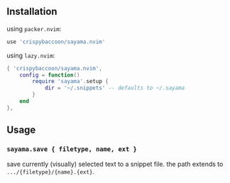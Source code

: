 ## Installation

using `packer.nvim`:
```lua
use 'crispybaccoon/sayama.nvim'
```

using `lazy.nvim`:
```lua
{ 'crispybaccoon/sayama.nvim',
    config = function()
        require 'sayama'.setup {
            dir = '~/.snippets' -- defaults to ~/.sayama
        }
    end
},
```

## Usage

### `sayama.save { filetype, name, ext }`

save currently (visually) selected text to a snippet file.
the path extends to `.../{filetype}/{name}.{ext}`.


